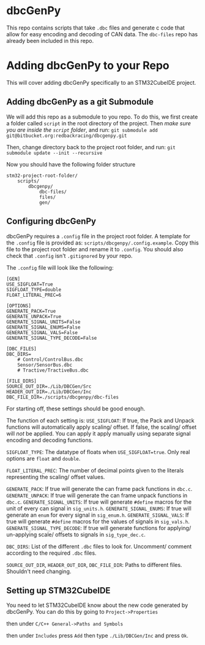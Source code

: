 # dbcGenPy

This repo contains scripts that take `.dbc` files and generate c code that allow for easy encoding and decoding of CAN data. The `dbc-files` repo has already been included in this repo.


# Adding dbcGenPy to your Repo

This will cover adding dbcGenPy specifically to an STM32CubeIDE project.

## Adding dbcGenPy as a git Submodule

We will add this repo as a submodule to you repo. To do this, we first create a folder called `script` in the root directory of the project. Then *make sure you are inside the `script` folder*, and run:
`git submodule add git@bitbucket.org:redbackracing/dbcgenpy.git`

Then, change directory back to the project root folder, and run:
`git submodule update --init --recursive`

Now you should have the following folder structure
```
stm32-project-root-folder/ 
	scripts/
		dbcgenpy/
			dbc-files/
			files/
			gen/
```


## Configuring dbcGenPy 

dbcGenPy requires a `.config` file in the project root folder. A template for the `.config` file is provided as:
`scripts/dbcgenpy/.config.example`. Copy this file to the project root folder and rename it to `.config`. 
You should also check that `.config` isn't `.gitignored` by your repo.

The `.config` file will look like the following:
```
[GEN]
USE_SIGFLOAT=True
SIGFLOAT_TYPE=double
FLOAT_LITERAL_PREC=6

[OPTIONS]
GENERATE_PACK=True
GENERATE_UNPACK=True
GENERATE_SIGNAL_UNITS=False
GENERATE_SIGNAL_ENUMS=False
GENERATE_SIGNAL_VALS=False
GENERATE_SIGNAL_TYPE_DECODE=False

[DBC_FILES]
DBC_DIRS=
    # Control/ControlBus.dbc
    Sensor/SensorBus.dbc
    # Tractive/TractiveBus.dbc

[FILE_DIRS]
SOURCE_OUT_DIR=./Lib/DBCGen/Src
HEADER_OUT_DIR=./Lib/DBCGen/Inc
DBC_FILE_DIR=./scripts/dbcgenpy/dbc-files
```
For starting off, these settings should be good enough.

The function of each setting is:
`USE_SIGFLOAT`: If true, the Pack and Unpack functions will automatically apply scaling/ offset. If false, the scaling/ offset will *not* be applied. You can apply it apply manually using separate signal encoding and decoding functions.

`SIGFLOAT_TYPE`: The datatype of floats when `USE_SIGFLOAT=true`. Only real options are `float` and `double`.

`FLOAT_LITERAL_PREC`: The number of decimal points given to the literals representing the scaling/ offset values.

`GENERATE_PACK`: If true will generate the can frame pack functions in `dbc.c`.
`GENERATE_UNPACK`: If true will generate the can frame unpack functions in `dbc.c`.
`GENERATE_SIGNAL_UNITS`: If true will generate `#define` macros for the unit of every can signal in `sig_units.h`.
`GENERATE_SIGNAL_ENUMS`: If true will generate an `enum` for every signal in `sig_enum.h`.
`GENERATE_SIGNAL_VALS`: If true will generate `#define` macros for the values of signals in `sig_vals.h`.
`GENERATE_SIGNAL_TYPE_DECODE`: If true will generate functions for applying/ un-applying scale/ offsets to signals in `sig_type_dec.c`.

`DBC_DIRS`: List of the different `.dbc` files to look for. Uncomment/ comment according to the required `.dbc` files.

`SOURCE_OUT_DIR`, `HEADER_OUT_DIR`, `DBC_FILE_DIR`: Paths to different files. Shouldn't need changing.

## Setting up STM32CubeIDE

You need to let STM32CubeIDE know about the new code generated by dbcGenPy. You can do this by going to 
`Project->Properties` 

then under `C/C++ General->Paths and Symbols`

then under `Includes` press `Add` then type `./Lib/DBCGen/Inc` and press `Ok`.
